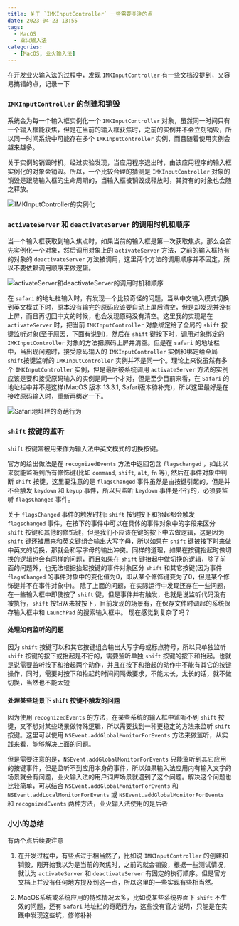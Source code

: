 ```yaml
---
title: 关于 `IMKInputController` 一些需要关注的点
date: 2023-04-23 13:55
tags:
  - MacOS
  - 业火输入法
categories:
  - [MacOS, 业火输入法]
---
```


在开发业火输入法的过程中，发现 `IMKInputController` 有一些文档没提到，又容易搞错的点，记录一下

<!-- more -->

### `IMKInputController` 的创建和销毁
 
   系统会为每一个输入框实例化一个 `IMKInputController` 对象，虽然同一时间只有一个输入框能获焦，但是在当前的输入框获焦时，之前的实例并不会立刻销毁，所以同一时间系统中可能存在多个 `IMKInputController` 实例，而且随着使用实例会越来越多。
   
   关于实例的销毁时机，经过实验发现，当应用程序退出时，由该应用程序的输入框实例化的对象会销毁。所以，一个比较合理的猜测是 `IMKInputController` 对象的销毁是跟随输入框的生命周期的，当输入框被销毁或释放时，其持有的对象也会随之释放。
   
   ![IMKInputController的实例化](https://user-images.githubusercontent.com/16240729/233822142-008b6de6-e5ff-47fe-948f-d4115e8a4f9d.png)
   
### `activateServer` 和 `deactivateServer` 的调用时机和顺序
   
   当一个输入框获取到输入焦点时，如果当前的输入框是第一次获取焦点，那么会首先实例化一个对象，然后调用对象上的 `activateServer` 方法，之前的输入框持有的对象的 `deactivateServer` 方法被调用，这里两个方法的调用顺序并不固定，所以不要依赖调用顺序来做逻辑。
   
   ![activateServer和deactivateServer的调用时机和顺序](https://user-images.githubusercontent.com/16240729/233822138-953a1cc8-a85f-4546-b2dd-5950caddcbb4.png)
   
   在 `safari` 的地址栏输入时，有发现一个比较奇怪的问题，当从中文输入模式切换到英文模式下时，原本没有输完的原码应该要自动上屏后清空，但是却发现并没有上屏，而且再切回中文的时候，也会发现原码没有清空。这里我的实现是在 `activateServer` 时，把当前 `IMKInputController` 对象绑定给了全局的 `shift` 按键监听对象(至于原因，下面有说到)，然后在 `shift` 键按下时，调用对象绑定的 `IMKInputController` 对象的方法把原码上屏并清空。但是在 `safari` 的地址栏中，当出现问题时，接受原码输入的 `IMKInputController` 实例和绑定给全局 `shift`按键监听的 `IMKInputController` 实例并不是同一个。理论上来说虽然有多个 `IMKInputController` 实例，但是最后被系统调用 `activateServer` 方法的实例应该是要和接受原码输入的实例是同一个才对，但是至少目前来看，在 `Safari` 的地址栏中并不是这样(MacOS 版本 13.3.1, Safari版本待补充)，所以这里最好是在接收原码输入时，重新再绑定一下。
   
   ![Safari地址栏的奇葩行为](https://user-images.githubusercontent.com/16240729/233822136-6b7f7b85-e111-4c98-b7b9-29f387a057ed.png)
   
### `shift` 按键的监听
   
   `shift` 按键常被用来作为输入法中英文模式的切换按键。
   
   官方的给出做法是在 `recognizedEvents` 方法中返回包含 `flagschanged` ，如此以来就能监听到所有修饰键(比如 `command`, `shift`, `alt`, `fn` 等), 然后在事件对象中判断 `shift` 按键，这里要注意的是 `flagsChanged` 事件虽然是由按键引起的，但是并不会触发 `keydown` 和 `keyup` 事件，所以只监听 `keydown` 事件是不行的，必须要监听 `flagsChanged` 事件。
   
   关于 `flagsChanged` 事件的触发时机: `shift` 按键按下和抬起都会触发 `flagschanged` 事件，在按下的事件中可以在具体的事件对象中的字段来区分 `shift` 按键和其他的修饰键，但是我们不应该在键的按下中去做逻辑，这是因为 `shift` 键还被用来和英文键组合输出大写字母，所以如果在 `shift` 键被按下时来做中英文的切换，那就会和写字母的输出冲突。同样的道理，如果在按键抬起时做切换的逻辑也会有同样的问题，而且如果在 `shift` 键抬起中做切换的逻辑，除了前面的问题外，也无法根据抬起按键的事件对象区分 `shift` 和其它按键(因为事件 `flagsChanged` 的事件对象中的变化值为0，即从某个修饰键变为了0，但是某个修饰键并不在事件对象中)。
   除了上面的问题，在实际运行中发现还存在一些问题，在一些输入框中即使按了 `shift` 键，但是事件并有触发，也就是说监听代码没有被执行，`shift` 按钮从未被按下，目前发现的场景有，在保存文件时调起的系统保存输入框中和 `LaunchPad` 的搜索输入框中。
   现在感觉到复杂了吗？

#### 处理如何监听的问题

   因为 `shift` 按键可以和其它按键组合输出大写字母或标点符号，所以只单独监听 `shift` 按键的按下或抬起是不行的，需要监听单独 `shift` 按键的按下和抬起。也就是说需要监听按下和抬起两个动作，并且在按下和抬起的动作中不能有其它的按键操作，同时，需要对按下和抬起的时间间隔做要求，不能太长，太长的话，就不做切换，当然也不能太短
   
#### 处理某些场景下 `shift` 按键不触发的问题

  因为使用 `recognizedEvents` 的方法，在某些系统的输入框中监听不到 `shift` 按键，又不想对某些场景做特殊逻辑，所以需要找到一种更稳定的方法来监听 `shift` 按键。这里可以使用 `NSEvent.addGlobalMonitorForEvents` 方法来做监听，从实践来看，能够解决上面的问题。
  
  但是需要注意的是，`NSEvent.addGlobalMonitorForEvents` 只能监听到其它应用的按键事件，但是监听不到应用本身的事件，所以如果输入法应用内有输入文字的场景就会有问题，业火输入法的用户词库场景就遇到了这个问题。解决这个问题也比较简单，可以结合 `NSEvent.addGlobalMonitorForEvents` 和 `NSEvent.addLocalMonitorForEvents` 或 `NSEvent.addGlobalMonitorForEvents` 和 `recognizedEvents` 两种方法，业火输入法使用的是后者
  
  
### 小小的总结

  有两个点后续要注意

  1. 在开发过程中，有些点过于相当然了，比如说 `IMKInputController` 的创建和销毁，刚开始我以为是当前的聚焦时，之前的就会销毁，根据一些测试情况，就认为 `activateServer` 和 `deactivateServer` 有固定的执行顺序。但是官方文档上并没有任何地方提及到这一点，所以这里的一些实现有些相当然。

  2. MacOS系统或系统应用的特殊情况太多，比如说某些系统界面下 `shift` 不生效的问题，还有 `Safari` 地址栏的奇葩行为，这些没有官方说明，只能是在实践中发现这些坑，修修补补
   
   
   
   
   
   
   
   
   
   
   
   
   
